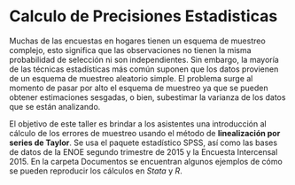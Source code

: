 # Calculo de Precisiones Estadisticas

Muchas de las encuestas en hogares tienen un esquema de muestreo complejo, esto significa que las observaciones no tienen la misma probabilidad de selección ni son independientes. Sin embargo, la mayoría de las técnicas estadísticas más común suponen que los datos provienen de un esquema de muestreo aleatorio simple. El problema surge al momento de pasar por alto el esquema de muestreo ya que se pueden obtener estimaciones sesgadas, o bien, subestimar la varianza de los datos que se están analizando.

El objetivo de este taller es brindar a los asistentes una introducción al cálculo de los errores de muestreo usando el método de **linealización por series de Taylor**. Se usa el paquete estadístico SPSS, así como las bases de datos de la ENOE segundo trimestre de 2015 y la Encuesta Intercensal 2015. En la carpeta Documentos se encuentran algunos ejemplos de cómo se pueden reproducir los cálculos en *Stata* y *R*.






